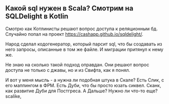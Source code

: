 ## Какой sql нужен в Scala? Смотрим на SQLDelight в Kotlin

Смотрю как Котлинисты решают вопрос доступа к реляционным бд. Случайно попал на проект https://cashapp.github.io/sqldelight/.

Народ сделал кодогенератор, который парсит sql, что бы создавать из него запросы, описанные в том же файле. И миграции притянул к нему же. 

Не знаю на сколько такой подход оправдан. Они решают вопрос доступа не только с джавы, но и из Свифта, как я понял. 

И вот у меня мысль - а нужна ли подобная штука в Скале? Есть Слик, с его маппингом в ФРМ. Есть Дуби, что бы просто юзать сиквел. Сканк, как развитие Дуби для Постгреса. А Дальше? Нужно ли что-то еще? scalike, 